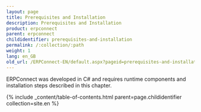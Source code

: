 ```yaml
---
layout: page
title: Prerequisites and Installation
description: Prerequisites and Installation
product: erpconnect
parent: erpconnect
childidentifier: prerequisites-and-installation
permalink: /:collection/:path
weight: 1
lang: en_GB
old_url: /ERPConnect-EN/default.aspx?pageid=prerequisites-and-installation
---
```


ERPConnect was developed in C# and requires runtime components and installation steps described in this chapter.

{% include _content/table-of-contents.html parent=page.childidentifier collection=site.en %}
